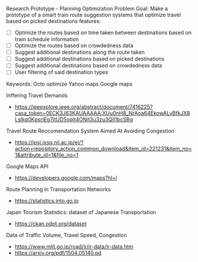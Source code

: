 Research Prototype - Planning Optimization Problem
Goal: Make a prototype of a smart train route suggestion systems that optimize travel based on picked destinations
features: 
- [ ] Optimize the routes based on time taken between destinations based on train schedule information
- [ ] Optimize the routes based on crowdedness data
- [ ] Suggest additional destinations along the route taken
- [ ] Suggest additional destinations based on picked destinations
- [ ] Suggest additional destinations based on crowdedness data
- [ ] User filtering of said destination types

Keywords:
Octo optimize
Yahoo maps
Google maps

Inffering Travel Demands
- https://ieeexplore.ieee.org/abstract/document/7416225?casa_token=0ECK3J63KAUAAAAA:XUu0nH8_NrAoa64EkowALvBfkJX8Lslkq0KpsriEg7itUD5oplt4ONjt3u3zu3Qjl1bcSBg

Travel Route Reccomendation System Aimed At Avoiding Congestion
- https://ipsj.ixsq.nii.ac.jp/ej/?action=repository_action_common_download&item_id=221231&item_no=1&attribute_id=1&file_no=1

Google Maps API
- https://developers.google.com/maps?hl=j

Route Planning in Transportation Networks
- https://statistics.jnto.go.jp

Japan Tourism Statistics: dataset of Japanese Transportation
- https://ckan.odpt.org/dataset

Data of Traffic Volume, Travel Speed, Congestion
- https://www.mlit.go.jp/road/ir/ir-data/ir-data.htm
- https://arxiv.org/pdf/1504.05140.pd

